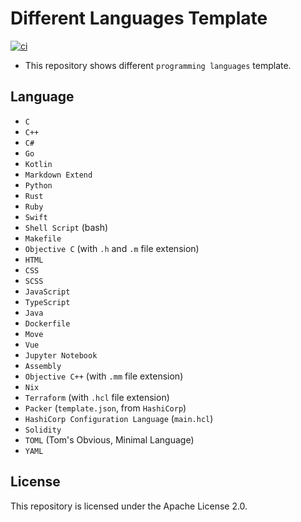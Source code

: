 # Different Languages Template
[![ci](https://github.com/ttiimmothy/different-languages-template/actions/workflows/ci.yml/badge.svg)](https://github.com/ttiimmothy/different-languages-template/actions/workflows/ci.yml)

- This repository shows different `programming languages` template.

## Language

- `C`
- `C++`
- `C#`
- `Go`
- `Kotlin`
- `Markdown Extend`
- `Python`
- `Rust`
- `Ruby`
- `Swift`
- `Shell Script` (bash)
- `Makefile`
- `Objective C` (with `.h` and `.m` file extension)
- `HTML`
- `CSS`
- `SCSS`
- `JavaScript`
- `TypeScript`
- `Java`
- `Dockerfile`
- `Move`
- `Vue`
- `Jupyter Notebook`
- `Assembly`
- `Objective C++` (with `.mm` file extension)
- `Nix`
- `Terraform` (with `.hcl` file extension)
- `Packer` (`template.json`, from `HashiCorp`)
- `HashiCorp Configuration Language` (`main.hcl`)
- `Solidity`
- `TOML` (Tom's Obvious, Minimal Language)
- `YAML`

## License

This repository is licensed under the Apache License 2.0.